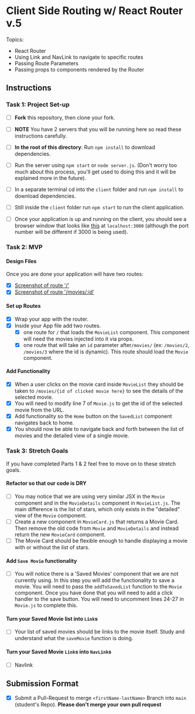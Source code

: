 # Client Side Routing w/ React Router v.5

Topics:

- React Router
- Using Link and NavLink to navigate to specific routes
- Passing Route Parameters
- Passing props to components rendered by the Router

## Instructions

### Task 1: Project Set-up

- [ ] **Fork** this repository, then clone your fork.
- [ ] **NOTE** You have 2 servers that you will be running here so read these
      instructions carefully.
- [ ] **In the root of this directory**: Run `npm install` to download
      dependencies.
- [ ] Run the server using `npm start` or `node server.js`. (Don't worry too
      much about this process, you'll get used to doing this and it will be
      explained more in the future).
- [ ] In a separate terminal cd into the `client` folder and run `npm install`
      to download dependencies.
- [ ] Still inside the `client` folder run `npm start` to run the client
      application.

- [ ] Once your application is up and running on the client, you should see a
      browser window that looks like
      [this](https://tk-assets.lambdaschool.com/c6b3e8d8-afe0-4663-82da-60b1de76f649_movies-home.png)
      at `localhost:3000` (although the port number will be different if 3000 is
      being used).

### Task 2: MVP

#### Design Files

Once you are done your application will have two routes:

- [x] [Screenshot of route '/'](https://tk-assets.lambdaschool.com/b9ced241-681f-432a-9047-ef2ba7e34946_first-route.png)
- [x] [Screenshot of route '/movies/:id'](https://tk-assets.lambdaschool.com/06f9f448-2804-4b4a-9408-41904af96a4e_second-route.png)

#### Set up Routes

- [x] Wrap your app with the router.
- [x] Inside your App file add two routes.
  - [x] one route for `/` that loads the `MovieList` component. This component
        will need the movies injected into it via props.
  - [x] one route that will take an `id` parameter after`/movies/` (ex:
        `/movies/2`, `/movies/3` where the id is dynamic). This route should
        load the `Movie` component.

#### Add Functionality

- [x] When a user clicks on the movie card inside `MovieList` they should be
      taken to `/movies/{id of clicked movie here}` to see the details of the
      selected movie.
- [x] You will need to modify line 7 of `Movie.js` to get the id of the selected
      movie from the URL.
- [x] Add functionality so the `Home` button on the `SavedList` component
      navigates back to home.
- [x] You should now be able to navigate back and forth between the list of
      movies and the detailed view of a single movie.

### Task 3: Stretch Goals

If you have completed Parts 1 & 2 feel free to move on to these stretch goals.

#### Refactor so that our code is DRY

- [ ] You may notice that we are using very similar JSX in the `Movie` component
      and in the `MovieDetails` component in `MovieList.js`. The main difference
      is the list of stars, which only exists in the "detailed" view of the
      `Movie` component.
- [ ] Create a new component in `MovieCard.js` that returns a Movie Card. Then
      remove the old code from `Movie` and `MovieDetails` and instead return the
      new `MovieCard` component.
- [ ] The Movie Card should be flexible enough to handle displaying a movie with
      or without the list of stars.

#### Add `Save Movie` functionality

- [ ] You will notice there is a 'Saved Movies' component that we are not
      currently using. In this step you will add the functionality to save a
      movie. You will need to pass the `addToSavedList` function to the `Movie`
      component. Once you have done that you will need to add a click handler to
      the save button. You will need to uncomment lines 24-27 in `Movie.js` to
      complete this.

#### Turn your Saved Movie list into `Link`s

- [ ] Your list of saved movies should be links to the movie itself. Study and
      understand what the `saveMovie` function is doing.

#### Turn your Saved Movie `Link`s into `NavLink`s

- [ ] Navlink

## Submission Format

- [x] Submit a Pull-Request to merge `<firstName-lastName>` Branch into `main`
      (student's Repo). **Please don't merge your own pull request**
